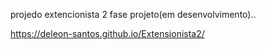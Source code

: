  projedo extencionista 2 fase projeto(em desenvolvimento)..

https://deleon-santos.github.io/Extensionista2/